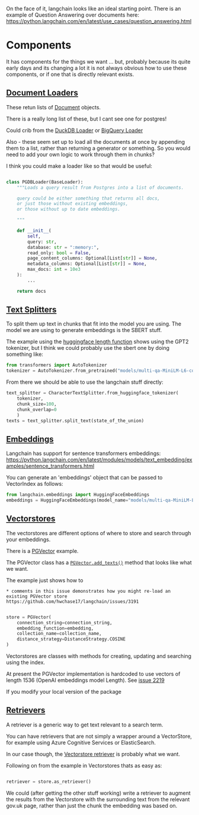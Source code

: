 On the face of it, langchain looks like an ideal starting point. There is an example of Question Answering over documents here: https://python.langchain.com/en/latest/use_cases/question_answering.html


# Components

It has components for the things we want ... but, probably because its quite early days and its changing a lot it is not always obvious how to use these components, or if one that is directly relevant exists.

## [Document Loaders](https://python.langchain.com/en/latest/modules/indexes/document_loaders.html) 

These retun lists of [Document](https://github.com/hwchase17/langchain/blob/812e5f43f541ed8a20f6105f44ddb7e82d86abf2/langchain/schema.py#L269) objects. 

There is a really long list of these, but I cant see one for postgres! 

Could crib from the [DuckDB Loader](https://github.com/hwchase17/langchain/blob/812e5f43f541ed8a20f6105f44ddb7e82d86abf2/langchain/document_loaders/duckdb_loader.py#L7) or [BigQuery Loader](https://github.com/hwchase17/langchain/blob/812e5f43f541ed8a20f6105f44ddb7e82d86abf2/langchain/document_loaders/bigquery.py)

Also - these seem set up to load all the documents at once by appending them to a list, rather than returning a generator or something. So you would need to add your own logic to work through them in chunks?

I think you could make a loader like so that would be useful:

```py

class PGDBLoader(BaseLoader):
    """Loads a query result from Postgres into a list of documents.

    query could be either something that returns all docs,
    or just those without existing embeddings,
    or those without up to date embeddings.

    """

    def __init__(
        self,
        query: str,
        database: str = ":memory:",
        read_only: bool = False,
        page_content_columns: Optional[List[str]] = None,
        metadata_columns: Optional[List[str]] = None,
        max_docs: int = 10e3
    ):
        ...

    return docs

```

## [Text Splitters](https://python.langchain.com/en/latest/modules/indexes/text_splitters.html)

To split them up text in chunks that fit into the model you are using. 
The model we are using to generate embeddings is the SBERT stuff.

The example using the [huggingface length function](https://python.langchain.com/en/latest/modules/indexes/text_splitters/examples/huggingface_length_function.html) shows using the GPT2 tokenizer, but I think we could probably use the sbert one by doing something like:

```py
from transformers import AutoTokenizer
tokenizer = AutoTokenizer.from_pretrained("models/multi-qa-MiniLM-L6-cos-v1/")
```

From there we should be able to use the langchain stuff directly:

```py
text_splitter = CharacterTextSplitter.from_huggingface_tokenizer(
    tokenizer, 
    chunk_size=100, 
    chunk_overlap=0
    )
texts = text_splitter.split_text(state_of_the_union)
```


## [Embeddings](https://python.langchain.com/en/latest/modules/models/text_embedding.html)

Langchain has support for sentence transformers embeddings: https://python.langchain.com/en/latest/modules/models/text_embedding/examples/sentence_transformers.html

You can generate an 'embeddings' object that can be passed to VectorIndex as follows:

```py
from langchain.embeddings import HuggingFaceEmbeddings
embeddings = HuggingFaceEmbeddings(model_name="models/multi-qa-MiniLM-L6-cos-v1/")
```


## [Vectorstores](https://python.langchain.com/en/latest/modules/indexes/vectorstores.html)
    
The vectorstores are different options of where to store and search through your embeddings.

There is a [PGVector](https://python.langchain.com/en/latest/modules/indexes/vectorstores/examples/pgvector.html) example.


The PGVector class has a [`PGVector.add_texts()`](https://github.com/hwchase17/langchain/blob/812e5f43f541ed8a20f6105f44ddb7e82d86abf2/langchain/vectorstores/pgvector.py#L195) method that looks like what we want.

The example just shows how to 

    * comments in this issue demonstrates how you might re-load an existing PGVector store https://github.com/hwchase17/langchain/issues/3191


```py

store = PGVector(
    connection_string=connection_string, 
    embedding_function=embedding, 
    collection_name=collection_name,
    distance_strategy=DistanceStrategy.COSINE
)

```

Vectorstores are classes with methods for creating, updating and searching using the index.

At present the PGVector implementation is hardcoded to use vectors of length 1536 (OpenAI embeddings model Length). See [issue 2219](https://github.com/hwchase17/langchain/issues/2219#issuecomment-1519131019)

If you modify your local version of the package 


## [Retrievers](https://python.langchain.com/en/latest/modules/indexes/retrievers.html)

A retriever is a generic way to get text relevant to a search term. 

You can have retrievers that are not simply a wrapper around a VectorStore, for example using Azure Cognitive Services or ElasticSearch.

In our case though, the [Vectorstore retriever](https://python.langchain.com/en/latest/modules/indexes/retrievers/examples/vectorstore-retriever.html) is probably what we want.

Following on from the example in Vectorstores thats as easy as:

```py

retriever = store.as_retriever()

```

We could (after getting the other stuff working) write a retriever to augment the results from the Vectorstore with the surrounding text from the relevant gov.uk page, rather than just the chunk the embedding was based on.
